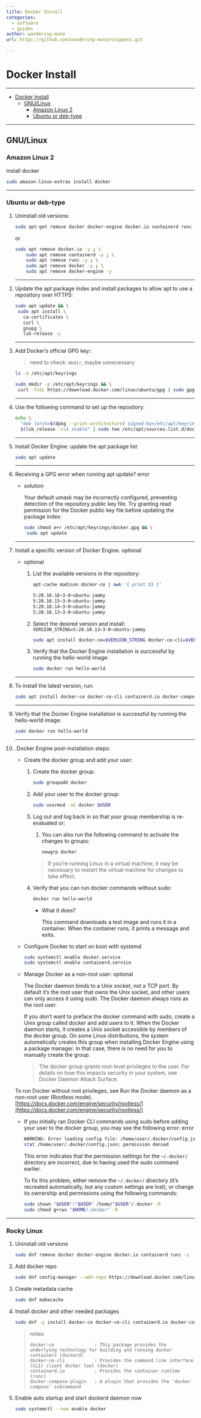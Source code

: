 ```yaml
---
title: Docker Install
categories:
  - software
  - guides
author: wandering-mono
url: https://github.com/wandering-mono/snippets.git

---
```


# Docker Install

---

- [Docker Install](#docker-install)
  - [GNU/Linux](#gnulinux)
    - [Amazon Linux 2](#amazon-linux-2)
    - [Ubuntu or deb-type](#ubuntu-or-deb-type)

---

## GNU/Linux

### Amazon Linux 2

install docker

```bash
sudo amazon-linux-extras install docker
```

---

### Ubuntu or deb-type

1. Uninstall old versions:

    ```bash
    sudo apt-get remove docker docker-engine docker.io containerd runc
    ```

    or

    ```bash
    sudo apt remove docker.io -y ; \
    	sudo apt remove containerd -y ; \
    	sudo apt remove runc -y ; \
    	sudo apt remove docker -y ; \
    	sudo apt remove docker-engine -y
    ```

    ---

2. Update the apt package index and install packages to allow apt to use a repository over HTTPS:

    ```bash
    sudo apt update && \
     sudo apt install \
       ca-certificates \
       curl \
       gnupg \
       lsb-release -y
    ```

    ---

3. Add Docker’s official GPG key::

    > need to check: `mkdir`, maybe unnecessary

    ```bash
    ls -d /etc/apt/keyrings
    
    sudo mkdir -p /etc/apt/keyrings && \
     curl -fsSL https://download.docker.com/linux/ubuntu/gpg | sudo gpg --dearmor -o /etc/apt/keyrings/docker.gpg
    ```

    ---

4. Use the following command to set up the repository:

    ```bash
    echo \
      "deb [arch=$(dpkg --print-architecture) signed-by=/etc/apt/keyrings/docker.gpg] https://download.docker.com/linux/ubuntu \
      $(lsb_release -cs) stable" | sudo tee /etc/apt/sources.list.d/docker.list > /dev/null
    ```

    ---

5. Install Docker Engine:
    update the apt package list

    ```bash
    sudo apt update
    ```

    ---

6. Receiving a GPG error when running apt update? error

    - solution

        Your default umask may be incorrectly configured, preventing detection of the repository public key file. Try granting read permission for the Docker public key file before updating the package index:

        ```bash
        sudo chmod a+r /etc/apt/keyrings/docker.gpg && \
         sudo apt update
        ```

    ---

7. Install a specific version of Docker Engine. optional

    - optional

        1. List the available versions in the repository:

            ```bash
            apt-cache madison docker-ce | awk '{ print $3 }’
            ```

             ```bash
            5:20.10.16~3-0~ubuntu-jammy
            5:20.10.15~3-0~ubuntu-jammy
            5:20.10.14~3-0~ubuntu-jammy
            5:20.10.13~3-0~ubuntu-jammy
             ```

        2. Select the desired version and install:
            `VERSION_STRING=5:20.10.13~3-0~ubuntu-jammy`

            ```bash
            sudo apt install docker-ce=$VERSION_STRING docker-ce-cli=$VERSION_STRING containerd.io docker-compose-plugin
            ```

        3. Verify that the Docker Engine installation is successful by running the hello-world image:

            ```bash
            sudo docker run hello-world
            ```

    ---

8. To install the latest version, run:

    ```bash
    sudo apt install docker-ce docker-ce-cli containerd.io docker-compose-plugin -y
    ```

    ---

9. Verify that the Docker Engine installation is successful by running the hello-world image:

    ```bash
    sudo docker run hello-world
    ```

    ---

10. .Docker Engine post-installation steps:

    - Create the docker group and add your user:

        1. Create the docker group:

            ```bash
            sudo groupadd docker
            ```

        2. Add your user to the docker group:

            ```bash
            sudo usermod -aG docker $USER
            ```

        3. Log out and log back in so that your group membership is re-evaluated or:

            1. You can also run the following command to activate the changes to groups:

                ```bash
                newgrp docker
                ```

            > If you’re running Linux in a virtual machine, it may be necessary to restart the virtual machine for changes to take effect.

        4. Verify that you can run docker commands without sudo:

            ```bash
            docker run hello-world
            ```

             - What it does?

                This command downloads a test image and runs it in a container. When the container runs, it prints a message and exits.

    - Configure Docker to start on boot with systemd

        ```bash
        sudo systemctl enable docker.service
        sudo systemctl enable containerd.service
        ```

    - Manage Docker as a non-root user: optional

        The Docker daemon binds to a Unix socket, not a TCP port. By default it’s the root user that owns the Unix socket, and other users can only access it using sudo. The Docker daemon always runs as the root user.

        If you don’t want to preface the docker command with sudo, create a Unix group called docker and add users to it. When the Docker daemon starts, it creates a Unix socket accessible by members of the docker group. On some Linux distributions, the system automatically creates this group when installing Docker Engine using a package manager. In that case, there is no need for you to manually create the group.

        > The docker group grants root-level privileges to the user. For details on how this impacts security in your system, see Docker Daemon Attack Surface.

    To run Docker without root privileges, see Run the Docker daemon as a non-root user (Rootless mode).
        [https://docs.docker.com/engine/security/rootless/](https://docs.docker.com/engine/security/rootless/)

    - If you initially ran Docker CLI commands using sudo before adding your user to the docker group, you may see the following error: error

        ```bash
        WARNING: Error loading config file: /home/user/.docker/config.json -
        stat /home/user/.docker/config.json: permission denied
        ```

        This error indicates that the permission settings for the `~/.docker/` directory are incorrect, due to having used the sudo command earlier.

        To fix this problem, either remove the `~/.docker/` directory (it’s recreated automatically, but any custom settings are lost), or change its ownership and permissions using the following commands:

        ```bash
        sudo chown "$USER":"$USER" /home/"$USER"/.docker -R
        sudo chmod g+rwx "$HOME/.docker" -R
        ```

---

### Rocky Linux

1. Uninstall old versions

    ```bash
    sudo dnf remove docker docker-engine docker.io containerd runc -y
    ```

2. Add docker repo

    ```bash
    sudo dnf config-manager --add-repo https://download.docker.com/linux/centos/docker-ce.repo
    ```

3. Create metadata cache

    ```bash
    sudo dnf makecache
    ```

4. Install docker and other needed packages

    ```bash
    sudo dnf -y install docker-ce docker-ce-cli containerd.io docker-compose-plugin
    ```

    >   notes
    >
    >   ```text
    >   docker-ce               : This package provides the underlying technology for building and running docker containers (dockerd) 
    >   docker-ce-cli           : Provides the command line interface (CLI) client docker tool (docker)
    >   containerd.io           : Provides the container runtime (runc)
    >   docker-compose-plugin   : A plugin that provides the 'docker compose' subcommand 
    >   ```

5. Enable auto startup and start dockerd daemon now

    ```bash
    sudo systemctl --now enable docker
    ```

    

